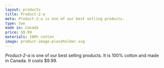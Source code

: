 ```yaml
---
layout: products
title: Product-2-a
meta: Product-2-a is one of our best selling products.
type: two
made in: Canada
price: $9.99
materials: 100% cotton
image: product-image-placeholder.svg
---
```


*Product-2-a* is one of our best selling products. It is 100% cotton and made in Canada. It costs $9.99.
